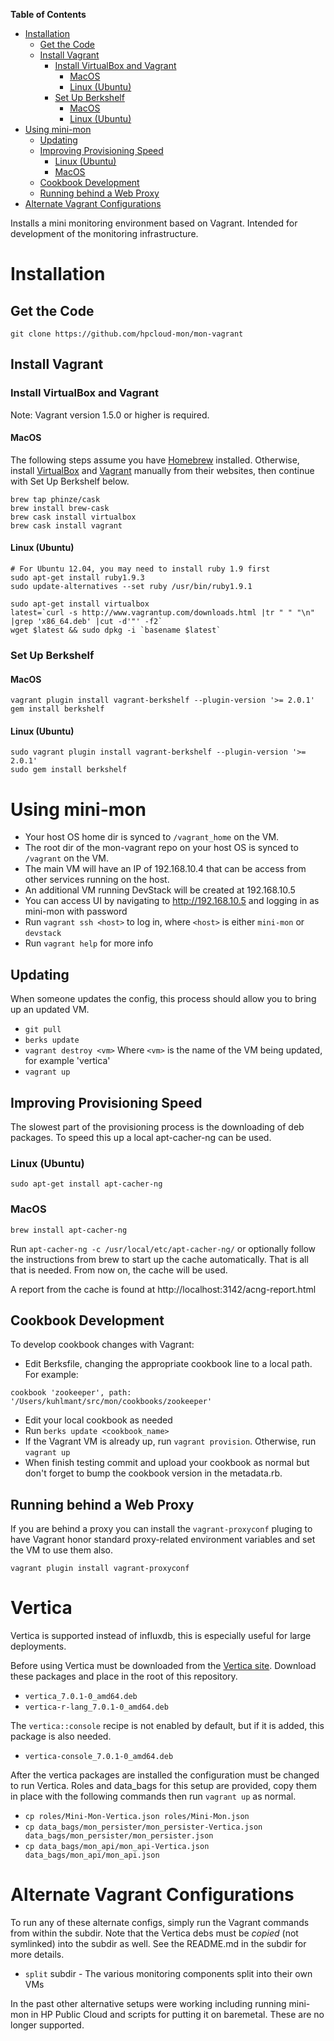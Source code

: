 <!-- START doctoc generated TOC please keep comment here to allow auto update -->
<!-- DON'T EDIT THIS SECTION, INSTEAD RE-RUN doctoc TO UPDATE -->
**Table of Contents**

- [Installation](#installation)
  - [Get the Code](#get-the-code)
  - [Install Vagrant](#install-vagrant)
    - [Install VirtualBox and Vagrant](#install-virtualbox-and-vagrant)
      - [MacOS](#macos)
      - [Linux (Ubuntu)](#linux-ubuntu)
    - [Set Up Berkshelf](#set-up-berkshelf)
      - [MacOS](#macos-1)
      - [Linux (Ubuntu)](#linux-ubuntu-1)
- [Using mini-mon](#using-mini-mon)
  - [Updating](#updating)
  - [Improving Provisioning Speed](#improving-provisioning-speed)
    - [Linux (Ubuntu)](#linux-ubuntu-2)
    - [MacOS](#macos-2)
  - [Cookbook Development](#cookbook-development)
  - [Running behind a Web Proxy](#running-behind-a-web-proxy)
- [Alternate Vagrant Configurations](#alternate-vagrant-configurations)

<!-- END doctoc generated TOC please keep comment here to allow auto update -->

Installs a mini monitoring environment based on Vagrant. Intended for development of the monitoring infrastructure.

# Installation

## Get the Code

```
git clone https://github.com/hpcloud-mon/mon-vagrant
```
## Install Vagrant

### Install VirtualBox and Vagrant
Note: Vagrant version 1.5.0 or higher is required.

#### MacOS
The following steps assume you have [Homebrew](http://brew.sh/) installed.  Otherwise, install [VirtualBox](http://www.virtualbox.org) and [Vagrant](http://www.vagrantup.com) manually from their websites, then continue with Set Up Berkshelf below.

```
brew tap phinze/cask
brew install brew-cask
brew cask install virtualbox 
brew cask install vagrant
```

#### Linux (Ubuntu)
```
# For Ubuntu 12.04, you may need to install ruby 1.9 first
sudo apt-get install ruby1.9.3
sudo update-alternatives --set ruby /usr/bin/ruby1.9.1

sudo apt-get install virtualbox
latest=`curl -s http://www.vagrantup.com/downloads.html |tr " " "\n" |grep 'x86_64.deb' |cut -d'"' -f2`
wget $latest && sudo dpkg -i `basename $latest`
```

### Set Up Berkshelf
#### MacOS
```
vagrant plugin install vagrant-berkshelf --plugin-version '>= 2.0.1'
gem install berkshelf
```
#### Linux (Ubuntu)
```
sudo vagrant plugin install vagrant-berkshelf --plugin-version '>= 2.0.1'
sudo gem install berkshelf
```

# Using mini-mon

- Your host OS home dir is synced to `/vagrant_home` on the VM.
- The root dir of the mon-vagrant repo on your host OS is synced to `/vagrant` on the VM.
- The main VM will have an IP of 192.168.10.4 that can be access from other services running on the host.
- An additional VM running DevStack will be created at 192.168.10.5
- You can access UI by navigating to http://192.168.10.5 and logging in as mini-mon with password
- Run `vagrant ssh <host>` to log in, where `<host>` is either `mini-mon` or `devstack`
- Run `vagrant help` for more info

## Updating
When someone updates the config, this process should allow you to bring up an updated VM.

- `git pull`
- `berks update`
- `vagrant destroy <vm>` Where `<vm>` is the name of the VM being updated, for example 'vertica'
- `vagrant up`

## Improving Provisioning Speed
The slowest part of the provisioning process is the downloading of deb packages. To speed this up a local apt-cacher-ng can be used.
### Linux (Ubuntu)
```
sudo apt-get install apt-cacher-ng
```
### MacOS
```
brew install apt-cacher-ng
```
Run `apt-cacher-ng -c /usr/local/etc/apt-cacher-ng/` or optionally follow the instructions from brew to start up the cache automatically.
That is all that is needed.  From now on, the cache will be used.

A report from the cache is found at http://localhost:3142/acng-report.html

## Cookbook Development

To develop cookbook changes with Vagrant:

- Edit Berksfile, changing the appropriate cookbook line to a local path.  For example:
```
cookbook 'zookeeper', path: '/Users/kuhlmant/src/mon/cookbooks/zookeeper'
```
- Edit your local cookbook as needed
- Run `berks update <cookbook_name>`
- If the Vagrant VM is already up, run `vagrant provision`.  Otherwise, run `vagrant up`
- When finish testing commit and upload your cookbook as normal but don't forget to bump the cookbook version in the metadata.rb.

## Running behind a Web Proxy
If you are behind a proxy you can install the `vagrant-proxyconf` pluging to have Vagrant honor standard proxy-related environment variables and set the
VM to use them also.
```
vagrant plugin install vagrant-proxyconf
```

# Vertica
Vertica is supported instead of influxdb, this is especially useful for large deployments.

Before using Vertica must be downloaded from the [Vertica site](https://my.vertica.com/). Download these packages and place in the root of this repository.

- `vertica_7.0.1-0_amd64.deb`
- `vertica-r-lang_7.0.1-0_amd64.deb`

The `vertica::console` recipe is not enabled by default, but if it is added, this package is also needed.

- `vertica-console_7.0.1-0_amd64.deb`

After the vertica packages are installed the configuration must be changed to run Vertica. Roles and data_bags for this setup are provided, copy them
in place with the following commands then run `vagrant up` as normal.
- `cp roles/Mini-Mon-Vertica.json roles/Mini-Mon.json`
- `cp data_bags/mon_persister/mon_persister-Vertica.json data_bags/mon_persister/mon_persister.json`
- `cp data_bags/mon_api/mon_api-Vertica.json data_bags/mon_api/mon_api.json`

# Alternate Vagrant Configurations
To run any of these alternate configs, simply run the Vagrant commands from within the subdir.  Note that the Vertica debs must be _copied_
(not symlinked) into the subdir as well. See the README.md in the subdir for more details.

- `split` subdir - The various monitoring components split into their own VMs

In the past other alternative setups were working including running mini-mon in HP Public Cloud and scripts for putting it on baremetal. These are no
longer supported.
